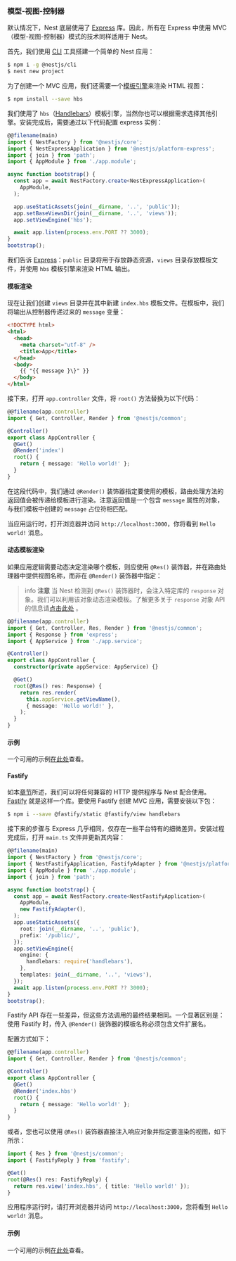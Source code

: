 ### 模型-视图-控制器

默认情况下，Nest 底层使用了 [Express](https://github.com/expressjs/express) 库。因此，所有在 Express 中使用 MVC（模型-视图-控制器）模式的技术同样适用于 Nest。

首先，我们使用 [CLI](https://github.com/nestjs/nest-cli) 工具搭建一个简单的 Nest 应用：

```bash
$ npm i -g @nestjs/cli
$ nest new project
```

为了创建一个 MVC 应用，我们还需要一个[模板引擎](https://expressjs.com/en/guide/using-template-engines.html)来渲染 HTML 视图：

```bash
$ npm install --save hbs
```

我们使用了 `hbs`（[Handlebars](https://github.com/pillarjs/hbs#readme)）模板引擎，当然你也可以根据需求选择其他引擎。安装完成后，需要通过以下代码配置 express 实例：

```typescript
@@filename(main)
import { NestFactory } from '@nestjs/core';
import { NestExpressApplication } from '@nestjs/platform-express';
import { join } from 'path';
import { AppModule } from './app.module';

async function bootstrap() {
  const app = await NestFactory.create<NestExpressApplication>(
    AppModule,
  );

  app.useStaticAssets(join(__dirname, '..', 'public'));
  app.setBaseViewsDir(join(__dirname, '..', 'views'));
  app.setViewEngine('hbs');

  await app.listen(process.env.PORT ?? 3000);
}
bootstrap();
```

我们告诉 [Express](https://github.com/expressjs/express)：`public` 目录将用于存放静态资源，`views` 目录存放模板文件，并使用 `hbs` 模板引擎来渲染 HTML 输出。

#### 模板渲染

现在让我们创建 `views` 目录并在其中新建 `index.hbs` 模板文件。在模板中，我们将输出从控制器传递过来的 `message` 变量：

```html
<!DOCTYPE html>
<html>
  <head>
    <meta charset="utf-8" />
    <title>App</title>
  </head>
  <body>
    {{ "{{ message }\}" }}
  </body>
</html>
```

接下来，打开 `app.controller` 文件，将 `root()` 方法替换为以下代码：

```typescript
@@filename(app.controller)
import { Get, Controller, Render } from '@nestjs/common';

@Controller()
export class AppController {
  @Get()
  @Render('index')
  root() {
    return { message: 'Hello world!' };
  }
}
```

在这段代码中，我们通过 `@Render()` 装饰器指定要使用的模板，路由处理方法的返回值会被传递给模板进行渲染。注意返回值是一个包含 `message` 属性的对象，与我们模板中创建的 `message` 占位符相匹配。

当应用运行时，打开浏览器并访问 `http://localhost:3000`，你将看到 `Hello world!` 消息。

#### 动态模板渲染

如果应用逻辑需要动态决定渲染哪个模板，则应使用 `@Res()` 装饰器，并在路由处理器中提供视图名称，而非在 `@Render()` 装饰器中指定：

> info **注意** 当 Nest 检测到 `@Res()` 装饰器时，会注入特定库的 `response` 对象。我们可以利用该对象动态渲染模板。了解更多关于 `response` 对象 API 的信息请[点击此处](https://expressjs.com/en/api.html) 。

```typescript
@@filename(app.controller)
import { Get, Controller, Res, Render } from '@nestjs/common';
import { Response } from 'express';
import { AppService } from './app.service';

@Controller()
export class AppController {
  constructor(private appService: AppService) {}

  @Get()
  root(@Res() res: Response) {
    return res.render(
      this.appService.getViewName(),
      { message: 'Hello world!' },
    );
  }
}
```

#### 示例

一个可用的示例[在此处](https://github.com/nestjs/nest/tree/master/sample/15-mvc)查看。

#### Fastify

如本[章节](/techniques/performance)所述，我们可以将任何兼容的 HTTP 提供程序与 Nest 配合使用。[Fastify](https://github.com/fastify/fastify) 就是这样一个库。要使用 Fastify 创建 MVC 应用，需要安装以下包：

```bash
$ npm i --save @fastify/static @fastify/view handlebars
```

接下来的步骤与 Express 几乎相同，仅存在一些平台特有的细微差异。安装过程完成后，打开 `main.ts` 文件并更新其内容：

```typescript
@@filename(main)
import { NestFactory } from '@nestjs/core';
import { NestFastifyApplication, FastifyAdapter } from '@nestjs/platform-fastify';
import { AppModule } from './app.module';
import { join } from 'path';

async function bootstrap() {
  const app = await NestFactory.create<NestFastifyApplication>(
    AppModule,
    new FastifyAdapter(),
  );
  app.useStaticAssets({
    root: join(__dirname, '..', 'public'),
    prefix: '/public/',
  });
  app.setViewEngine({
    engine: {
      handlebars: require('handlebars'),
    },
    templates: join(__dirname, '..', 'views'),
  });
  await app.listen(process.env.PORT ?? 3000);
}
bootstrap();
```

Fastify API 存在一些差异，但这些方法调用的最终结果相同。一个显著区别是：使用 Fastify 时，传入 `@Render()` 装饰器的模板名称必须包含文件扩展名。

配置方式如下：

```typescript
@@filename(app.controller)
import { Get, Controller, Render } from '@nestjs/common';

@Controller()
export class AppController {
  @Get()
  @Render('index.hbs')
  root() {
    return { message: 'Hello world!' };
  }
}
```

或者，您也可以使用 `@Res()` 装饰器直接注入响应对象并指定要渲染的视图，如下所示：

```typescript
import { Res } from '@nestjs/common';
import { FastifyReply } from 'fastify';

@Get()
root(@Res() res: FastifyReply) {
  return res.view('index.hbs', { title: 'Hello world!' });
}
```

应用程序运行时，请打开浏览器并访问 `http://localhost:3000`，您将看到 `Hello world!` 消息。

#### 示例

一个可用的示例[在此处](https://github.com/nestjs/nest/tree/master/sample/17-mvc-fastify)查看。
